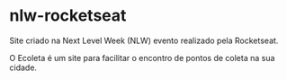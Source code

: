 # nlw-rocketseat
Site criado na Next Level Week (NLW) evento realizado pela Rocketseat.

O Ecoleta é um site para facilitar o encontro de pontos de coleta na sua cidade.
